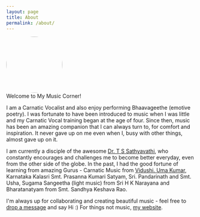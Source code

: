 ```yaml
---
layout: page
title: About
permalink: /about/
---
```

<html>
<img src="../data/img/profile_pic.PNG" width="150px" style="border-radius: 50%;" />
</html>

<br>
Welcome to My Music Corner! 

I am a Carnatic Vocalist and also enjoy performing Bhaavageethe (emotive poetry). I was fortunate to have been introduced to music when I was little and my Carnatic Vocal training began at the age of four. Since then, music has been an amazing companion that I can always turn to, for comfort and inspiration. It never gave up on me even when I, busy with other things, almost gave up on it.  

I am currently a disciple of the awesome [Dr. T S Sathyavathi](https://www.tssathyavathi.com), who constantly encourages and challenges me to become better everyday, even from the other side of the globe. In the past, I had the good fortune of learning from amazing Gurus - Carnatic Music from [Vidushi. Uma Kumar](https://musicearn.in/me/umakumar), Karnataka Kalasri Smt. Prasanna Kumari Satyam, Sri. Pandarinath and Smt. Usha, Sugama Sangeetha (light music) from Sri H K Narayana and Bharatanatyam from Smt. Sandhya Keshava Rao.

I'm always up for collaborating and creating beautiful music - feel free to [drop a message](mailto:shwetha.music.corner@gmail.com) and say Hi :) For things not music, [my website]( https://shwetharam0407.github.io).

